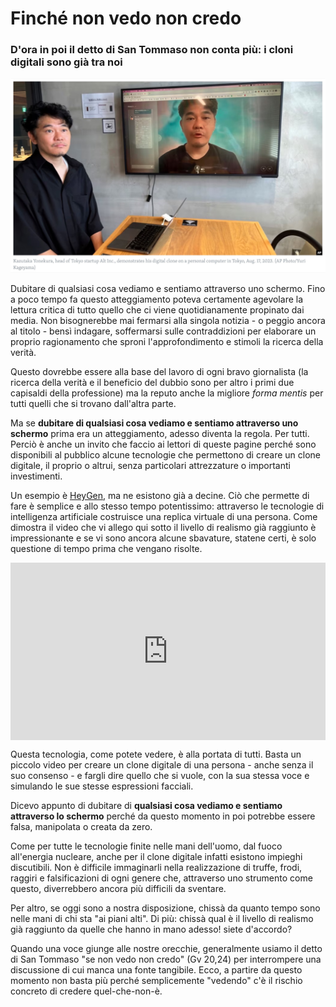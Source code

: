 # Finché non vedo non credo

### D'ora in poi il detto di San Tommaso non conta più: i cloni digitali sono già tra noi

![Kazutaka Yonekura, a capo della startup Alt Inc. di Tokyo, in una dimostrazione del suo clone digitale. 17 Agosto 2023](/img/clone-digitale.jpg)

Dubitare di qualsiasi cosa vediamo e sentiamo attraverso uno schermo. Fino a poco tempo fa questo atteggiamento poteva certamente agevolare la lettura critica di tutto quello che ci viene quotidianamente propinato dai media. Non bisognerebbe mai fermarsi alla singola notizia - o peggio ancora al titolo - bensì indagare, soffermarsi sulle contraddizioni per elaborare un proprio ragionamento che sproni l'approfondimento e stimoli la ricerca della verità.

Questo dovrebbe essere alla base del lavoro di ogni bravo giornalista (la ricerca della verità e il beneficio del dubbio sono per altro i primi due capisaldi della professione) ma la reputo anche la migliore *forma mentis* per tutti quelli che si trovano dall'altra parte.

Ma se **dubitare di qualsiasi cosa vediamo e sentiamo attraverso uno schermo** prima era un atteggiamento, adesso diventa la regola. Per tutti. Perciò è anche un invito che faccio ai lettori di queste pagine perché sono disponibili al pubblico alcune tecnologie che permettono di creare un clone digitale, il proprio o altrui, senza particolari attrezzature o importanti investimenti.

Un esempio è [HeyGen](https://www.heygen.com/), ma ne esistono già a decine. Ciò che permette di fare è semplice e allo stesso tempo potentissimo: attraverso le tecnologie di intelligenza artificiale costruisce una replica virtuale di una persona. Come dimostra il video che vi allego qui sotto il livello di realismo già raggiunto è impressionante e se vi sono ancora alcune sbavature, statene certi, è solo questione di tempo prima che vengano risolte.

<div style="position: relative; padding-bottom: 56.25%; height: 0; overflow: hidden;">
  <iframe src="https://www.youtube.com/embed/xHZ3kfzP6YY" 
          style="position: absolute; top: 0; left: 0; width: 100%; height: 100%;" 
          frameborder="0" 
          allowfullscreen></iframe>
</div>

Questa tecnologia, come potete vedere, è alla portata di tutti. Basta un piccolo video per creare un clone digitale di una persona - anche senza il suo consenso - e fargli dire quello che si vuole, con la sua stessa voce e simulando le sue stesse espressioni facciali.

Dicevo appunto di dubitare di **qualsiasi cosa vediamo e sentiamo attraverso lo schermo** perché da questo momento in poi potrebbe essere falsa, manipolata o creata da zero.

Come per tutte le tecnologie finite nelle mani dell'uomo, dal fuoco all'energia nucleare, anche per il clone digitale infatti esistono impieghi discutibili. Non è difficile immaginarli nella realizzazione di truffe, frodi, raggiri e falsificazioni di ogni genere che, attraverso uno strumento come questo, diverrebbero ancora più difficili da sventare.

Per altro, se oggi sono a nostra disposizione, chissà da quanto tempo sono nelle mani di chi sta "ai piani alti". Di più: chissà qual è il livello di realismo già raggiunto da quelle che hanno in mano adesso! siete d'accordo?

Quando una voce giunge alle nostre orecchie, generalmente usiamo il detto di San Tommaso "se non vedo non credo" (Gv 20,24) per interrompere una discussione di cui manca una fonte tangibile. Ecco, a partire da questo momento non basta più perché semplicemente "vedendo" c'è il rischio concreto di credere quel-che-non-è.